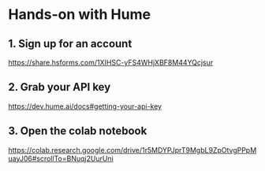 # Hands-on with Hume

## 1. Sign up for an account

https://share.hsforms.com/1XIHSC-yFS4WHjXBF8M44YQcjsur

## 2. Grab your API key

https://dev.hume.ai/docs#getting-your-api-key

## 3. Open the colab notebook

https://colab.research.google.com/drive/1r5MDYPJprT9MgbL9ZpOtvgPPpMuayJ06#scrollTo=BNuqj2UurUni
